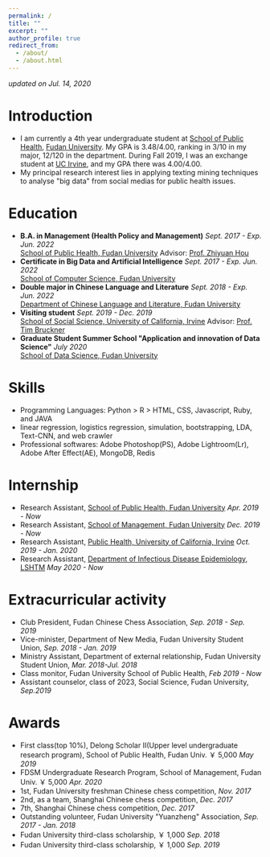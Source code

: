 ```yaml
---
permalink: /
title: ""
excerpt: ""
author_profile: true
redirect_from: 
  - /about/
  - /about.html
---
```

 *updated on Jul. 14, 2020*

# Introduction
* I am currently a 4th year undergraduate student at [School of Public Health](https://www.fudan.edu.cn/en/2019/0514/c295a96683/page.htm), [Fudan University](https://www.fudan.edu.cn/en/main.psp). My GPA is 3.48/4.00, ranking in 3/10 in my major, 12/120 in the department. During Fall 2019, I was an exchange student at [UC Irvine](https://uci.edu/), and my GPA there was 4.00/4.00.
* My principal research interest lies in applying texting mining techniques to analyse "big data" from social medias for public health issues.

# Education
* **B.A. in Management (Health Policy and Management)** *Sept. 2017 - Exp. Jun. 2022* <br>
[School of Public Health, Fudan University](http://sph.fudan.edu.cn/) Advisor: [Prof. Zhiyuan Hou](http://sph.fudan.edu.cn/t/150)<br>
* **Certificate in Big Data and Artificial Intelligence** *Sept. 2017 - Exp. Jun. 2022* <br>
[School of Computer Science, Fudan University](http://www.cs.fudan.edu.cn/)
* **Double major in Chinese Language and Literature** *Sept. 2018 - Exp. Jun. 2022* <br>
[Department of Chinese Language and Literature, Fudan University](http://chinese.fudan.edu.cn/_t1959/main.psp)<br>
* **Visiting student** *Sept. 2019 - Dec. 2019 <br>*
[School of Social Science, University of California, Irvine](https://www.socsci.uci.edu/)
Advisor: [Prof. Tim Bruckner](https://faculty.sites.uci.edu/bruckner/)
* **Graduate Student Summer School "Application and innovation of Data Science"** *July 2020* <br>
[School of Data Science, Fudan University](https://sds.fudan.edu.cn/) 

# Skills
* Programming Languages: Python > R > HTML, CSS, Javascript, Ruby, and JAVA <br>
* linear regression, logistics regression, simulation, bootstrapping, LDA, Text-CNN, and web crawler <br>
* Professional softwares: Adobe Photoshop(PS), Adobe Lightroom(Lr), Adobe After Effect(AE), MongoDB, Redis <br>

# Internship
* Research Assistant, [School of Public Health, Fudan University](http://sph.fudan.edu.cn/) *Apr. 2019 - Now* <br>
* Research Assistant, [School of Management, Fudan University](https://www.fdsm.fudan.edu.cn/en/) *Dec. 2019 - Now* <br>
* Research Assistant, [Public Health, University of California, Irvine](http://publichealth.uci.edu/ph/_home/) *Oct. 2019 - Jan. 2020* <br>
* Research Assistant, [Department of Infectious Disease Epidemiology, LSHTM](https://www.lshtm.ac.uk/research/faculties/eph/ide) *May 2020 - Now* <br>

# Extracurricular activity
* Club President, Fudan Chinese Chess Association, *Sep. 2018 - Sep. 2019*
* Vice-minister, Department of New Media, Fudan University Student Union, *Sep. 2018 - Jan. 2019*
* Ministry Assistant, Department of external relationship, Fudan University Student Union, *Mar. 2018-Jul. 2018*
* Class monitor, Fudan University School of Public Health, *Feb 2019 - Now*
* Assistant counselor, class of 2023, Social Science, Fudan University, *Sep.2019*

# Awards
* First class(top 10%), Delong Scholar II(Upper level undergraduate research program), School of Public Health, Fudan Univ. ￥ 5,000 *May 2019*
* FDSM Undergraduate Research Program, School of Management, Fudan Univ. ￥ 5,000 *Apr. 2020*
* 1st, Fudan University freshman Chinese chess competition, *Nov. 2017*
* 2nd, as a team, Shanghai Chinese chess competition, *Dec. 2017*
* 7th, Shanghai Chinese chess competition, *Dec. 2017*
* Outstanding volunteer, Fudan University "Yuanzheng" Association, *Sep. 2017 - Jan. 2018*
* Fudan University third-class scholarship, ￥ 1,000 *Sep. 2018*
* Fudan University third-class scholarship, ￥ 1,000 *Sep. 2019*
